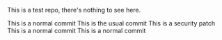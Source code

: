 This is a test repo, there's nothing to see here.

This is a normal commit
This is the usual commit
This is a security patch
This is a normal commit
This is a normal commit
